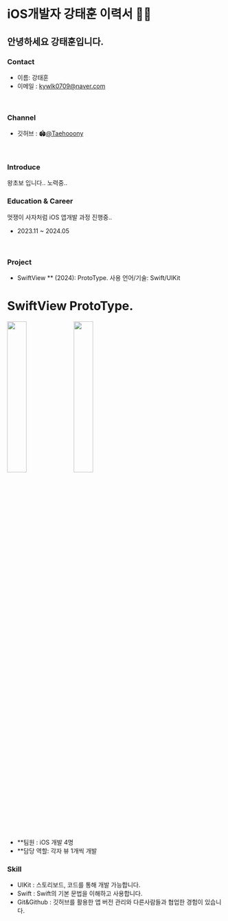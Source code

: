 # iOS개발자 강태훈 이력서 🧑‍💻

## 안녕하세요 강태훈입니다. 

### Contact
- 이름: 강태훈
- 이메일 : kywlk0709@naver.com
<br>

### Channel
- 깃허브 : 🏟️[@Taehooony](https://github.com/Taehooony)
<br>

### Introduce

 왕초보 입니다.. 노력중..
 <br>

### Education &  Career

멋쟁이 사자처럼  iOS 앱개발 과정 진행중..
- 2023.11 ~ 2024.05
<br>



### Project
- SwiftView ** (2024): ProtoType. 사용 언어/기술: Swift/UIKit
# SwiftView ProtoType.
<img src="https://github.com/APP-iOS4/UIKit-Prototype-LAB4/assets/101854288/fc832989-c506-4864-b004-e0027adad4d3" width="30%"></img>
<img src="https://github.com/APP-iOS4/UIKit-Prototype-LAB4/assets/101854288/1984cec7-017a-45b1-9b1c-66c28542b785" width="30%"></img>
<br><br>
* **팀원 : iOS 개발 4명
* **담당 역할: 각자 뷰 1개씩 개발



###  Skill
- UIKit : 스토리보드, 코드를 통해 개발 가능합니다.
- Swift : Swift의 기본 문법을 이해하고 사용합니다.
- Git&Github : 깃허브를 활용한 앱 버전 관리와 다른사람들과 협업한 경험이 있습니다.




